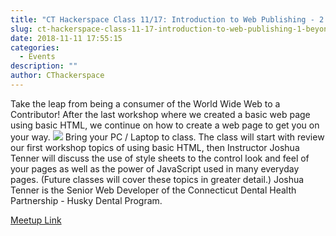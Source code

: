 ```yaml
---
title: "CT Hackerspace Class 11/17: Introduction to Web Publishing - 2: Beyond HTML"
slug: ct-hackerspace-class-11-17-introduction-to-web-publishing-1-beyond-html
date: 2018-11-11 17:55:15
categories:
  - Events
description: ""
author: CThackerspace
---
```



Take the leap from being a consumer of the World Wide Web to a Contributor! After the last workshop where we created a basic web page using basic HTML, we continue on how to create a web page to get you on your way. [![](/uploads/2018/09/html-word-cloud-300x300.jpg)](https://www.meetup.com/CT-Hackerspace/events/255088904/) Bring your PC / Laptop to class. The class will start with review our first workshop topics of using basic HTML, then Instructor Joshua Tenner will discuss the use of style sheets to the control look and feel of your pages as well as the power of JavaScript used in many everyday pages. (Future classes will cover these topics in greater detail.) Joshua Tenner is the Senior Web Developer of the Connecticut Dental Health Partnership - Husky Dental Program.

[Meetup Link](https://www.meetup.com/CT-Hackerspace/events/25633090)
